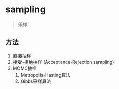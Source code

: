 # sampling

> 采样

## 方法

1. 直接抽样
1. 接受-拒绝抽样 (Acceptance-Rejection sampling)
1. MCMC抽样
    1. Metropolis-Hasting算法
    1. Gibbs采样算法